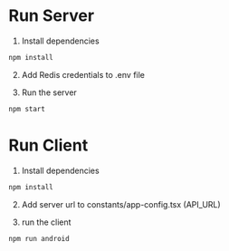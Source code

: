 # Run Server
1. Install dependencies
```bash
npm install
```
2. Add Redis credentials to .env file

3. Run the server
```bash
npm start
```

# Run Client
1. Install dependencies
```bash
npm install
```

2. Add server url to constants/app-config.tsx (API_URL)

2. run the client
```bash
npm run android
```

